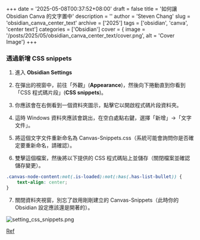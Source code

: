 +++
date = '2025-05-08T00:37:52+08:00'
draft = false
title = '如何讓 Obsidian Canva 的文字置中'
description = ''
author = 'Steven Chang'
slug = 'obsidian_canva_center_text'
archive = ['2025']
tags = ['obsidian', 'canva', 'center text']
categories = ['Obsidian']
cover = { image = '/posts/2025/05/obsidian_canva_center_text/cover.png', alt = 'Cover Image'}
+++

### 透過新增 CSS snippets

1. 進入 **Obsidian Settings**

2. 在彈出的視窗中，前往「外觀」(**Appearance**)，然後向下捲動直到你看到「CSS 程式碼片段」(**CSS snippets**)。

3. 你應該會在右側看到一個資料夾圖示，點擊它以開啟程式碼片段資料夾。

4. 這時 Windows 資料夾應該會跳出，在空白處點右鍵，選擇「新增」->「文字文件」。

5. 將這個文字文件重新命名為 Canvas-Snippets.css（系統可能會詢問你是否確定要重新命名，請確認）。

6. 雙擊這個檔案，然後將以下提供的 CSS 程式碼貼上並儲存（關閉檔案並確認儲存變更）。

```css
.canvas-node-content:not(.is-loaded):not(:has(.has-list-bullet)) {
    text-align: center;
}
```

7. 關閉資料夾視窗，別忘了啟用剛剛建立的 Canvas-Snippets（此時你的 Obsidian 設定應該還是開著的）。

![setting_css_snippets.png](/posts/2025/05/obsidian_canva_center_text/setting_css_snippets.png)


[Ref](https://www.reddit.com/r/ObsidianMD/comments/179un8s/comment/l8ulmgq/?utm_source=share&utm_medium=web3x&utm_name=web3xcss&utm_term=1&utm_content=share_button)
